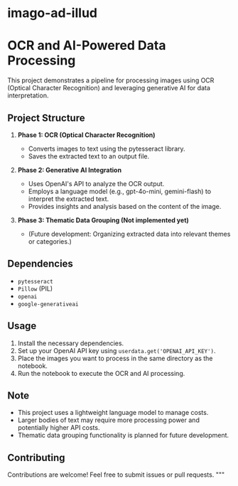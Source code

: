 # imago-ad-illud
# OCR and AI-Powered Data Processing

This project demonstrates a pipeline for processing images using OCR (Optical Character Recognition) and leveraging generative AI for data interpretation.

## Project Structure

1. **Phase 1: OCR (Optical Character Recognition)**
   - Converts images to text using the pytesseract library.
   - Saves the extracted text to an output file.

2. **Phase 2: Generative AI Integration**
   - Uses OpenAI's API to analyze the OCR output.
   - Employs a language model (e.g., gpt-4o-mini, gemini-flash) to interpret the extracted text.
   - Provides insights and analysis based on the content of the image.

3. **Phase 3: Thematic Data Grouping (Not implemented yet)**
   - (Future development: Organizing extracted data into relevant themes or categories.)

## Dependencies

* `pytesseract`
* `Pillow` (PIL)
* `openai`
* `google-generativeai`
## Usage

1. Install the necessary dependencies.
2. Set up your OpenAI API key using `userdata.get('OPENAI_API_KEY')`.
3. Place the images you want to process in the same directory as the notebook.
4. Run the notebook to execute the OCR and AI processing.

## Note

- This project uses a lightweight language model to manage costs.
- Larger bodies of text may require more processing power and potentially higher API costs.
- Thematic data grouping functionality is planned for future development.

## Contributing

Contributions are welcome! Feel free to submit issues or pull requests.
"""
